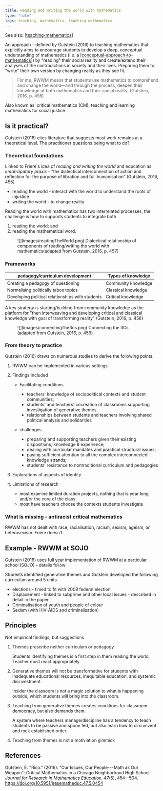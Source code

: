 ```yaml
---
title: Reading and writing the world with mathematics
type: "note"
tags: teaching, mathematics, teaching-mathematics
---
```


See also: [[teaching-mathematics]]

An approach - defined by Gutstein (2016) to teaching mathematics that explicitly aims to encourage students to develop a deep, conceptual understanding of mathematics (i.e. a [[conceptual-approach-to-mathematics]]) by "reading" their social reality and create/extend their analyses of the contradictions in society and their lives. Preparing them to "write" their own version by changing reality as they see fit.

> For me, RWWM means that students use mathematics to comprehend and change the world—and through the process, deepen their knowledge of both mathematics and their social reality. (Gutstein, 2016, p. 455)

Also known as: critical mathematics (CM), teaching and learning mathematics for social justice

## Is it practical?

Gutstein (2016) cites literature that suggests most work remains at a theoretical level. The practitioner questions being what to do?

### Theoretical foundations

Linked to Friere's idea of _reading and writing the world_ and education as _emancipatory praxis_ - "the dialectical interconnection of action and reflection for the purpose of libration and full humanisation" (Gutstein, 2016, 455)

- reading the world - interact with the world to understand the roots of injustice
- writing the world - to change reality 

Reading the world with mathematics has two interrelated processes, the challenge is how to supports students to integrate both

1. reading the world; and
2. reading the mathematical word.

<figure markdown>
![](images/readingTheWorld.png)
<caption>Dialectical relationship of components of reading/writing the world with mathematics(adapted from Gutstein, 2016, p. 457)</caption>
</figure>

### Frameworks

| pedagogy/curriculum development | Types of knowledge |
| --- | --- |
| Creating a pedagogy of questioning | Community knowledge |
| Normalising politically taboo topics | Classical knowledge |
| Developing political relationships with students | Critical knowledge |

A key strategy is starting/building from community knowledge as the platform for "then interweaving and developing critical and classical knowledge with goal of transforming reality" (Gutstein, 2016, p. 458)

<figure markdown>
![](images/connectingThe3cs.png)
<caption>Connecting the 3Cs (adapted from Gutstein, 2016, p. 459)</caption>
</figure>

### From theory to practice

Gutstein (2016) draws on numerous studies to derive the following points.

1. RWWM can be implemented in various settings
2. Findings included

   - Facilitating conditions 

       - teachers' knowledge of sociopolitical contexts and student communities,
       - students' and teachers' cocreation of classrooms supporting investigation of generative themes
       - relationships between students and teachers involving shared political analysis and solidarities

   - challenges 

       - preparing and supporting teachers given their existing dispositions, knowledge & experience; 
       - dealing with curricular mandates and practical structural issues;
       - paying sufficient attention to all the complex interconnected knowledge strands; 
       - students' resistance to nontraditional curriculum and pedagogies

3. Explorations of aspects of identity
4. Limitations of research 

    - most examine limited duration projects, nothing that is year long and/or the core of the class
    - most have teachers choose the contexts students investigate

### What is missing - antiracist critical mathematics

RWWM has not dealt with race, racialisation, racism, sexism, ageism, or heterosexism. Friere doesn't.

## Example - RWWM at SOJO

Gutstein (2016) uses full year implementation of RWWM at a particular school (SOJO) - details follow

Students identified generative themes and Gutstein developed the following curriculum around 5 units

- elections - timed to fit with 2008 federal election
- Displacement - linked to subprime and other local issues - described in detail in the paper
- Criminalisation of youth and people of colour 
- Sexism (with HIV-AIDS and criminalisation)

## Principles

Not empirical findings, but suggestions

1. Themes prescribe neither curriculum or pedagogy

    Students identifying themes is a first step in them reading the world. Teacher must react appropriately.

2. Generative themes will not be transformative for students with inadequate educational resources, inequitable education, and systemic disinvestment.

    Insider the classoom is not a magic solution to what is happening outside, which students will bring into the classroom.

3. Teaching from generative themes creates conditions for classroom democracy, but also demands them.

    A system where teachers manage/discipline has a tendency to teach students to be passive and spoon fed, but also learn how to circumvent and rock established order.

4. Teaching from themes is not a motiviation gimmick


## References

Gutstein, E. "Rico." (2016). "Our Issues, Our People---Math as Our Weapon": Critical Mathematics in a Chicago Neighborhood High School. *Journal for Research in Mathematics Education*, *47*(5), 454--504. <https://doi.org/10.5951/jresematheduc.47.5.0454>


[//begin]: # "Autogenerated link references for markdown compatibility"
[teaching-mathematics]: teaching-mathematics "Teaching Mathematics"
[conceptual-approach-to-mathematics]: conceptual-approach-to-mathematics "Conceptual approach to mathematics"
[//end]: # "Autogenerated link references"
